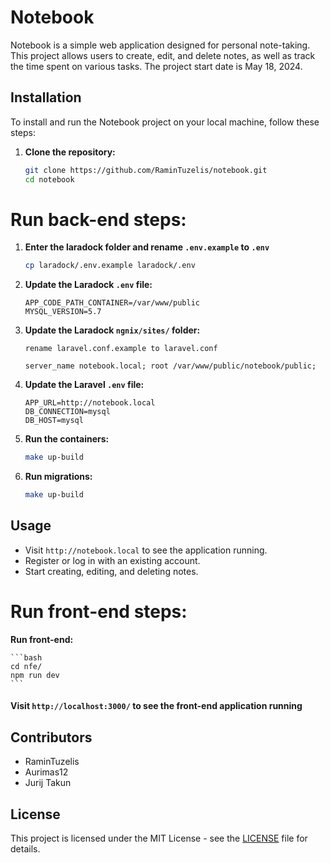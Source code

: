 # Notebook

Notebook is a simple web application designed for personal note-taking. This project allows users to create, edit, and delete notes, as well as track the time spent on various tasks. The project start date is May 18, 2024.

## Installation

To install and run the Notebook project on your local machine, follow these steps:

1. **Clone the repository:**

    ```bash
    git clone https://github.com/RaminTuzelis/notebook.git
    cd notebook
    ```

# Run back-end steps:

1. **Enter the laradock folder and rename `.env.example` to `.env`**

    ```bash
    cp laradock/.env.example laradock/.env
    ```

2. **Update the Laradock `.env` file:**

    ```plaintext
    APP_CODE_PATH_CONTAINER=/var/www/public
    MYSQL_VERSION=5.7
    ```

3. **Update the Laradock `ngnix/sites/` folder:**
    
    ```plaintext
    rename laravel.conf.example to laravel.conf
    ```
    `server_name notebook.local;
    root /var/www/public/notebook/public;`

4. **Update the Laravel `.env` file:**
    ```plaintext
    APP_URL=http://notebook.local
    DB_CONNECTION=mysql
    DB_HOST=mysql
    ```

5. **Run the containers:**

    ```bash
    make up-build
    ```
6. **Run migrations:**

    ```bash
    make up-build
    ```


## Usage

- Visit `http://notebook.local` to see the application running.
- Register or log in with an existing account.
- Start creating, editing, and deleting notes.

# Run front-end steps:

**Run front-end:**

    ```bash
    cd nfe/
    npm run dev
    ```

#### Visit `http://localhost:3000/` to see the front-end application running

## Contributors

<ul>
    <li>RaminTuzelis</li>
    <li>Aurimas12</li>
    <li>Jurij Takun</li>
</ul>

## License

This project is licensed under the MIT License - see the [LICENSE](LICENSE) file for details.
